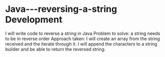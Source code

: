# Java---reversing-a-string Development
I will write code to reverse a string in Java
Problem to solve: a string needs to be in reverse order 
Approach taken: I will create an array from the string received and the iterate through it. I will append the characters to a string builder and be able to return the reversed string. 
